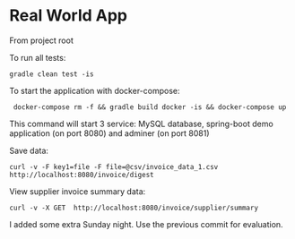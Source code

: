 # Real World App
From project root

To run all tests:
```
gradle clean test -is
```

To start the application with docker-compose:
```
 docker-compose rm -f && gradle build docker -is && docker-compose up
```
This command will start 3 service: MySQL database, spring-boot demo application (on port 8080) and adminer (on port 8081)  

Save data:
```
curl -v -F key1=file -F file=@csv/invoice_data_1.csv http://localhost:8080/invoice/digest
```

View supplier invoice summary data:
```
curl -v -X GET  http://localhost:8080/invoice/supplier/summary
```

I added some extra Sunday night. Use the previous commit for evaluation.